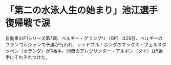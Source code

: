 # 「第二の水泳人生の始まり」池江選手　復帰戦で涙

自動車のF1シリーズ第7戦、ベルギー・グランプリ（GP）は29日、ベルギーのフランコルシャンで予選が行われ、レッドブル・ホンダのマックス・フェルスタッペン（オランダ）が3番手、同僚のアレクサンダー・アルボン（タイ）は5番手にそれぞれつけた。